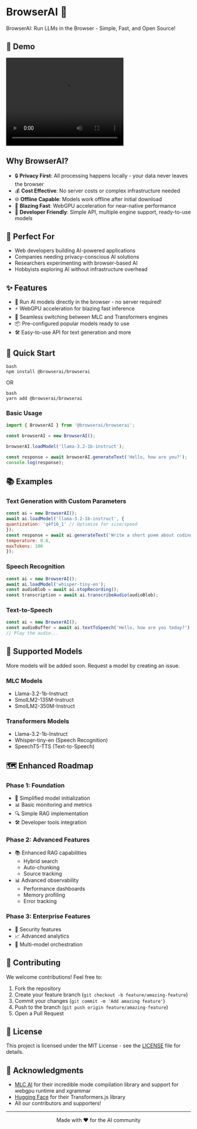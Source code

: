 # BrowserAI 🚀

BrowserAI: Run LLMs in the Browser - Simple, Fast, and Open Source!

## 🎥 Demo

<video width="320" height="240" controls>
  <source src="assets/demo.mp4" type="video/mp4">
</video>

## Why BrowserAI?

- 🔒 **Privacy First**: All processing happens locally - your data never leaves the browser
- 💰 **Cost Effective**: No server costs or complex infrastructure needed
- 🌐 **Offline Capable**: Models work offline after initial download
- 🚀 **Blazing Fast**: WebGPU acceleration for near-native performance
- 🎯 **Developer Friendly**: Simple API, multiple engine support, ready-to-use models

## 🎯 Perfect For

- Web developers building AI-powered applications
- Companies needing privacy-conscious AI solutions
- Researchers experimenting with browser-based AI
- Hobbyists exploring AI without infrastructure overhead

## ✨ Features

- 🎯 Run AI models directly in the browser - no server required!
- ⚡ WebGPU acceleration for blazing fast inference
- 🔄 Seamless switching between MLC and Transformers engines
- 📦 Pre-configured popular models ready to use
- 🛠️ Easy-to-use API for text generation and more

## 🚀 Quick Start
```
bash
npm install @browserai/browserai
```

OR 
```
bash
yarn add @browserai/browserai
```

### Basic Usage

```javascript
import { BrowserAI } from '@browserai/browserai';

const browserAI = new BrowserAI();

browserAI.loadModel('llama-3.2-1b-instruct');

const response = await browserAI.generateText('Hello, how are you?');
console.log(response);
```


## 📚 Examples

### Text Generation with Custom Parameters
```javascript
const ai = new BrowserAI();
await ai.loadModel('llama-3.2-1b-instruct', {
quantization: 'q4f16_1' // Optimize for size/speed
});
const response = await ai.generateText('Write a short poem about coding', {
temperature: 0.8,
maxTokens: 100
});
```

### Speech Recognition
```javascript
const ai = new BrowserAI();
await ai.loadModel('whisper-tiny-en');
const audioBlob = await ai.stopRecording();
const transcription = await ai.transcribeAudio(audioBlob);
```

### Text-to-Speech
```javascript
const ai = new BrowserAI();
const audioBuffer = await ai.textToSpeech('Hello, how are you today?');
// Play the audio...
```

## 🔧 Supported Models

More models will be added soon. Request a model by creating an issue.

### MLC Models
- Llama-3.2-1b-Instruct
- SmolLM2-135M-Instruct
- SmolLM2-350M-Instruct

### Transformers Models
- Llama-3.2-1b-Instruct
- Whisper-tiny-en (Speech Recognition)
- SpeechT5-TTS (Text-to-Speech)

## 🗺️ Enhanced Roadmap

### Phase 1: Foundation
- 🎯 Simplified model initialization
- 📊 Basic monitoring and metrics
- 🔍 Simple RAG implementation
- 🛠️ Developer tools integration

### Phase 2: Advanced Features
- 📚 Enhanced RAG capabilities
  - Hybrid search
  - Auto-chunking
  - Source tracking
- 📊 Advanced observability
  - Performance dashboards
  - Memory profiling
  - Error tracking

### Phase 3: Enterprise Features
- 🔐 Security features
- 📈 Advanced analytics
- 🤝 Multi-model orchestration

## 🤝 Contributing

We welcome contributions! Feel free to:

1. Fork the repository
2. Create your feature branch (`git checkout -b feature/amazing-feature`)
3. Commit your changes (`git commit -m 'Add amazing feature'`)
4. Push to the branch (`git push origin feature/amazing-feature`)
5. Open a Pull Request

## 📄 License

This project is licensed under the MIT License - see the [LICENSE](LICENSE) file for details.

## 🙏 Acknowledgments

- [MLC AI](https://mlc.ai/) for their incredible mode compilation library and support for webgpu runtime and xgrammar
- [Hugging Face](https://huggingface.co/) for their Transformers.js library
- All our contributors and supporters!

---

<p align="center">Made with ❤️ for the AI community</p>